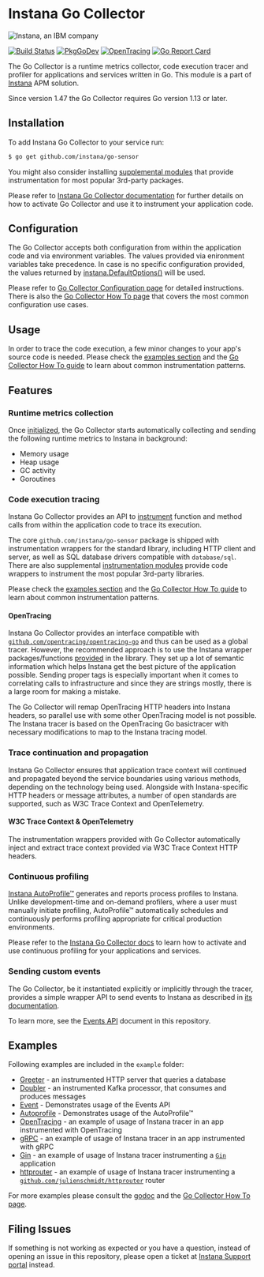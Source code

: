# Instana Go Collector

![Instana, an IBM company](https://user-images.githubusercontent.com/203793/135623131-0babc5b4-7599-4511-8bf0-ce05922de8a3.png)

[![Build Status](https://circleci.com/gh/instana/go-sensor/tree/master.svg?style=svg)](https://circleci.com/gh/instana/go-sensor/tree/main)
[![PkgGoDev](https://pkg.go.dev/badge/github.com/instana/go-sensor)][pkg.go.dev]
[![OpenTracing](https://img.shields.io/badge/OpenTracing-enabled-blue.svg)](http://opentracing.io)
[![Go Report Card](https://goreportcard.com/badge/github.com/instana/go-sensor)](https://goreportcard.com/report/github.com/instana/go-sensor)

The Go Collector is a runtime metrics collector, code execution tracer and profiler for applications and services written in Go. This module
is a part of [Instana](https://instana.com) APM solution.

Since version 1.47 the Go Collector requires Go version 1.13 or later.

## Installation

To add Instana Go Collector to your service run:

```bash
$ go get github.com/instana/go-sensor
```

You might also consider installing [supplemental modules](https://www.ibm.com/docs/en/obi/current?topic=technologies-monitoring-go#supported-frameworks-and-libraries)
that provide instrumentation for most popular 3rd-party packages.

Please refer to [Instana Go Collector documentation][docs.installation] for further details on how to activate Go Collector and use it to
instrument your application code.

## Configuration

The Go Collector accepts both configuration from within the application code and via environment variables. The values provided via enironment
variables take precedence. In case is no specific configuration provided, the values returned by
[instana.DefaultOptions()][instana.DefaultOptions] will be used.

Please refer to [Go Collector Configuration page][docs.configuration] for detailed instructions. There is also the
[Go Collector How To page][docs.howto.configuration] that covers the most common configuration use cases.

## Usage

In order to trace the code execution, a few minor changes to your app's source code is needed. Please check the [examples section](#examples)
and the [Go Collector How To guide][docs.howto.instrumentation] to learn about common instrumentation patterns.

## Features

### Runtime metrics collection

Once [initialized](https://www.ibm.com/docs/en/obi/current?topic=go-collector-common-operations#how-to-initialize-go-collector), the Go Collector starts automatically
collecting and sending the following runtime metrics to Instana in background:

* Memory usage
* Heap usage
* GC activity
* Goroutines

### Code execution tracing

Instana Go Collector provides an API to [instrument][docs.howto.instrumentation] function and method calls from within the application code
to trace its execution.

The core `github.com/instana/go-sensor` package is shipped with instrumentation wrappers for the standard library, including HTTP client and
server, as well as SQL database drivers compatible with `database/sql`. There are also supplemental
[instrumentation modules](https://www.ibm.com/docs/en/obi/current?topic=technologies-monitoring-go#supported-frameworks-and-libraries) provide code wrappers to instrument
the most popular 3rd-party libraries.

Please check the [examples section](#examples) and the [Go Collector How To guide][docs.howto.instrumentation] to learn about common
instrumentation patterns.

#### OpenTracing

Instana Go Collector provides an interface compatible with [`github.com/opentracing/opentracing-go`](https://github.com/opentracing/opentracing-go) and thus can be used as a global tracer. However, the recommended approach is to use the Instana wrapper packages/functions [provided](./instrumentation) in the library. They set up a lot of semantic information which helps Instana get the best picture of the application possible. Sending proper tags is especially important when it comes to correlating calls to infrastructure and since they are strings mostly, there is a large room for making a mistake.

The Go Collector will remap OpenTracing HTTP headers into Instana headers, so parallel use with some other OpenTracing model is not possible. The Instana tracer is based on the OpenTracing Go basictracer with necessary modifications to map to the Instana tracing model.

### Trace continuation and propagation

Instana Go Collector ensures that application trace context will continued and propagated beyond the service boundaries using various
methods, depending on the technology being used. Alongside with Instana-specific HTTP headers or message attributes, a number of open
standards are supported, such as W3C Trace Context and OpenTelemetry.

#### W3C Trace Context & OpenTelemetry

The instrumentation wrappers provided with Go Collector automatically inject and extract trace context provided via W3C Trace Context HTTP
headers.

### Continuous profiling

[Instana AutoProfile™][docs.autoprofile] generates and reports process profiles to Instana. Unlike development-time and on-demand profilers,
where a user must manually initiate profiling, AutoProfile™ automatically schedules and continuously performs profiling appropriate for
critical production environments.

Please refer to the [Instana Go Collector docs](https://www.ibm.com/docs/en/obi/current?topic=go-collector-common-operations#instana-autoprofile%E2%84%A2) to learn how to activate and
use continuous profiling for your applications and services.

### Sending custom events

The Go Collector, be it instantiated explicitly or implicitly through the tracer, provides a simple wrapper API to send events to Instana as described in [its documentation](https://www.ibm.com/docs/en/obi/current?topic=integrations-sdks-apis).

To learn more, see the [Events API](./EventAPI.md) document in this repository.

## Examples

Following examples are included in the `example` folder:

* [Greeter](./example/http-database-greeter) - an instrumented HTTP server that queries a database
* [Doubler](./example/kafka-producer-consumer) - an instrumented Kafka processor, that consumes and produces messages
* [Event](./example/event) - Demonstrates usage of the Events API
* [Autoprofile](./example/autoprofile) - Demonstrates usage of the AutoProfile™
* [OpenTracing](./example/opentracing) - an example of usage of Instana tracer in an app instrumented with OpenTracing
* [gRPC](./example/grpc-client-server) - an example of usage of Instana tracer in an app instrumented with gRPC
* [Gin](./example/gin) - an example of usage of Instana tracer instrumenting a [`Gin`](github.com/gin-gonic/gin) application
* [httprouter](./example/httprouter) - an example of usage of Instana tracer instrumenting a [`github.com/julienschmidt/httprouter`](https://github.com/julienschmidt/httprouter) router

For more examples please consult the [godoc][godoc] and the [Go Collector How To page](https://www.ibm.com/docs/en/obi/current?topic=go-collector-common-operations).

## Filing Issues

If something is not working as expected or you have a question, instead of opening an issue in this repository, please open a ticket at [Instana Support portal](https://support.instana.com/hc/requests/new) instead.

<!-- Links section -->

[godoc]: https://pkg.go.dev/github.com/instana/go-sensor/?tab=doc#pkg-examples
[pkg.go.dev]: https://pkg.go.dev/github.com/instana/go-sensor
[docs.autoprofile]: https://www.ibm.com/docs/en/obi/current?topic=technologies-monitoring-go#instana-autoprofile%E2%84%A2
[docs.configuration]: https://www.ibm.com/docs/en/obi/current?topic=go-collector-configuration
[docs.installation]: https://www.ibm.com/docs/en/obi/current?topic=go-collector-installation
[docs.howto.configuration]: https://www.ibm.com/docs/en/obi/current?topic=go-collector-common-operations#configuration
[docs.howto.instrumentation]: https://www.ibm.com/docs/en/obi/current?topic=go-collector-common-operations#instrumentation
[instana.DefaultOptions]: https://pkg.go.dev/github.com/instana/go-sensor#DefaultOptions
